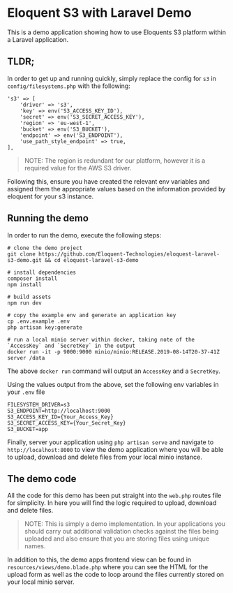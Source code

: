 # Eloquent S3 with Laravel Demo
This is a demo application showing how to use Eloquents S3 platform within a Laravel application.

## TLDR;
In order to get up and running quickly, simply replace the config for `s3` in `config/filesystems.php` with the following:
```
's3' => [
    'driver' => 's3',
    'key' => env('S3_ACCESS_KEY_ID'),
    'secret' => env('S3_SECRET_ACCESS_KEY'),
    'region' => 'eu-west-1',
    'bucket' => env('S3_BUCKET'),
    'endpoint' => env('S3_ENDPOINT'),
    'use_path_style_endpoint' => true,
],   
```
> NOTE: The region is redundant for our platform, however it is a required value for the AWS S3 driver. 
 
Following this, ensure you have created the relevant env variables and assigned them the appropriate values
based on the information provided by eloquent for your s3 instance.
 
## Running the demo
In order to run the demo, execute the following steps:

```
# clone the demo project
git clone https://github.com/Eloquent-Technologies/eloquest-laravel-s3-demo.git && cd eloquest-laravel-s3-demo

# install dependencies
composer install
npm install

# build assets
npm run dev

# copy the example env and generate an application key
cp .env.example .env
php artisan key:generate

# run a local minio server within docker, taking note of the `AccessKey` and `SecretKey` in the output
docker run -it -p 9000:9000 minio/minio:RELEASE.2019-08-14T20-37-41Z server /data
```
The above `docker run` command will output an `AccessKey` and a `SecretKey`.

Using the values output from the above, set the following env variables in your `.env` file
```
FILESYSTEM_DRIVER=s3
S3_ENDPOINT=http://localhost:9000
S3_ACCESS_KEY_ID={Your_Access_Key}
S3_SECRET_ACCESS_KEY={Your_Secret_Key}
S3_BUCKET=app
```

Finally, server your application using `php artisan serve` and navigate to `http://localhost:8000` to view the 
demo application where you will be able to upload, download and delete files from your local minio instance.

## The demo code
All the code for this demo has been put straight into the `web.php` routes file for simplicity. In here you will
find the logic required to upload, download and delete files.

> NOTE: This is simply a demo implementation. In your applications you should carry out additional validation
> checks against the files being uploaded and also ensure that you are storing files using unique names.

In addition to this, the demo apps frontend view can be found in `resources/views/demo.blade.php` where you can
see the HTML for the upload form as well as the code to loop around the files currently stored on your local minio 
server. 
